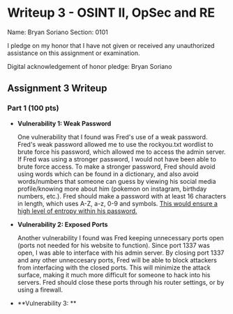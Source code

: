 Writeup 3 - OSINT II, OpSec and RE
======

Name: Bryan Soriano
Section: 0101

I pledge on my honor that I have not given or received any unauthorized assistance on this assignment or examination.

Digital acknowledgement of honor pledge: Bryan Soriano

## Assignment 3 Writeup

### Part 1 (100 pts)

* **Vulnerability 1: Weak Password**

  One vulnerability that I found was Fred's use of a weak password. Fred's weak password allowed me to use the rockyou.txt wordlist
  to brute force his password, which allowed me to access the admin server. If Fred was using a stronger password, I would not have
  been able to brute force access. To make a stronger password, Fred should avoid using words which can be found in a dictionary,
  and also avoid words/numbers that someone can guess by viewing his social media profile/knowing more about him (pokemon on instagram,
  birthday numbers, etc.). Fred should make a password with at least 16 characters in length, which uses A-Z, a-z, 0-9 and symbols. [This
  would ensure a high level of entropy within his password.](http://rumkin.com/tools/password/passchk.php)

* **Vulnerability 2: Exposed Ports**

  Another vulnerability I found was Fred keeping unnecessary ports open (ports not needed for his website to function). Since port 1337
  was open, I was able to interface with his admin server. By closing port 1337 and any other unneccesary ports, Fred will be able to 
  block attackers from interfacing with the closed ports. This will minimize the attack surface, making it much more 
  difficult for someone to hack into his servers. Fred should close these ports through his router settings, or by 
  using a firewall.
  
* **Vulnerability 3: **
